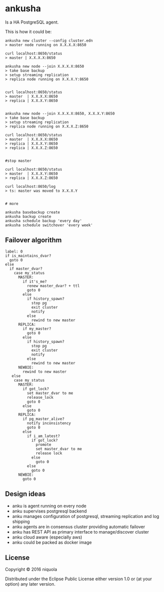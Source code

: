 # ankusha

Is a HA PostgreSQL agent.

This is how it could be:

```
ankusha new cluster --config cluster.edn
> master node running on X.X.X.X:8650

curl localhost:8650/status
> master | X.X.X.X:8650

ankusha new node --join X.X.X.X:8650
> take base backup
> setup streaming replication
> replica node running on X.X.X.Y:8650


curl localhost:8650/status
> master  | X.X.X.X:8650
> replica | X.X.X.Y:8650


ankusha new node --join X.X.X.X:8650, X.X.X.Y:8650
> take base backup
> setup streaming replication
> replica node running on X.X.X.Z:8650

curl localhost:8650/status
> master  | X.X.X.X:8650
> replica | X.X.X.Y:8650
> replica | X.X.X.Z:8650


#stop master

curl localhost:8650/status
> master  | X.X.X.Y:8650
> replica | X.X.X.Z:8650

curl localhost:8650/log
> ts: master was moved to X.X.X.Y


# more

ankusha basebackup create
ankusha backup create
ankusha schedule backup 'every day'
ankusha schedule switchover 'every week'

```


## Failover algorithm


```
label: 0
if is_maintains_dvar?
  goto 0 
else
  if master_dvar?
    case my_status
      MASTER:
        if it's_me?
          renew master_dvar? + ttl
          goto 0
        else
          if history_spawn?
            stop pg
            exit cluster
            notify
          else
            rewind to new master
      REPLICA:
        if my_master?
          goto 0
        else
          if history_spawn?
            stop pg
            exit cluster
            notify
          else
            rewind to new master
      NEWBIE:
        rewind to new master
   else
    case my_status
      MASTER:
        if got_lock?
          set master_dvar to me
          release_lock
          goto 0
        else
          goto 0
      REPLICA:
        if pg_master_alive?
          notify inconsistency
          goto 0
        else
          if i_am_latest?
            if got_lock?
              promote
              set master_dvar to me
              release lock
            else
              goto 0
          else
            goto 0
      NEWBIE:
        goto 0
```




## Design ideas

* anku is agent running on every node
* anku supervises postgresql backend
* anku manages configuration of postgresql, streaming replication and log shipping
* anku agents are in consensus cluster providing automatic failover
* anku has REST API as primary interface to manage/discover cluster 
* anku cloud aware (especially aws)
* anku could be packed as docker image

## License

Copyright © 2016 niquola

Distributed under the Eclipse Public License either version 1.0 or (at
your option) any later version.
